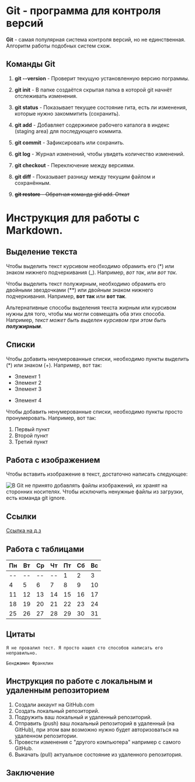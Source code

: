 # Git - программа для контроля версий #

**Git** - самая популярная система контроля
версий, но не единственная. Алгоритм
работы подобных систем схож.


## Команды Git ##


1. **git --version** - Проверит текущую установленную версию пограммы.

2. **git init** - В папке создаётся скрытая папка  в которой
git начнёт отслеживать изменения. 

3. **git status** - Показывает текущее состояние гита, есть 
ли изменения, которые нужно закоммитить
(сохранить).

4. **git add** - Добавляет содержимое рабочего каталога 
в индекс (staging area) для последующего коммита. 

5. **git commit** - Зафиксировать или сохранить.

6. **git log** - Журнал изменений, чтобы увидеть количество изменений.

7. **git checkout** - Переключение между версиями.

8. **git diff** - Показывает разницу между текущим файлом
и сохранённым. 

9. ~~**git restore** - Обратная команда gid add. Откат~~

# Инструкция для работы с Markdown. 
## Выделение текста
Чтобы выделить текст курсивом необходимо обрамить его (*) или знаком нижнего подчеркивания (_). Например, *вот так*, или _вот так_.

Чтобы выделить текст полужирным, необходимо обрамить его двойными звездочками (**) или двойным знаком нижнего подчеркивания. Например, **вот так** или __вот так__.

Альтернативные способы выделения текста жирным или курсивом нужны для того, чтобы мы могли совмещать оба этих способа. Например, _текст может быть выделен курсивом при этом быть **полужирным**_.

## Списки

Чтобы добавить ненумерованные списки, необходимо пункты выделить (*) или знаком (+). Например, вот так:
* Элемент 1
* Элемент 2 
* Элемент 3
+ Элемент 4


Чтобы добавить ненумерованные списки, необходимо пункты просто пронумеровать. Например, вот так:
1. Первый пункт
2. Второй пункт
3. Третий пункт



## Работа с изображением

Чтобы вставить изображение в текст, достаточно написать следующее:

![В Git не принято добавлять файлы
изображений, их хранят на сторонних
носителях. Чтобы исключить ненужные файлы
из загрузки, есть команда git ignore.](mini_magick20220628-78-1mvl989.png)

## Ссылки

[Ссылка на д.з](Lesson_1.txt)

## Работа с таблицами

Пн|Вт|Ср|Чт|Пт|Сб|Вс|
--|--|--|--|--|--|--|
--|--|--|--|1|2|3|
4|5|6|7|8|9|10|
11|12|13|14|15|16|17|
18|19|20|21|22|23|24|
25|26|27|28|29|30|31|


## Цитаты

```
Я не провалил тест. Я просто нашел сто способов написать его неправильно.

Бенджамин Франклин
````

## Инструкция по работе с локальным и удаленным репозиторием

1. Создали аккаунт на GitHub.com
2. Создать локальный репозиторий.
3. Подружить ваш локальный и удаленный репозиторий.
4. Отправить (push) ваш локальный репозиторий в удаленный (на GitHub), при этом вам возможно нужно будет авторизоваться на удаленном репозитории. 
5. Провести изменения с "другого компьютера" например с самого GitHub. 
6. Выкачать (pull) актуальное состояние из удаленного репозитория. 



## Заключение



 
 







